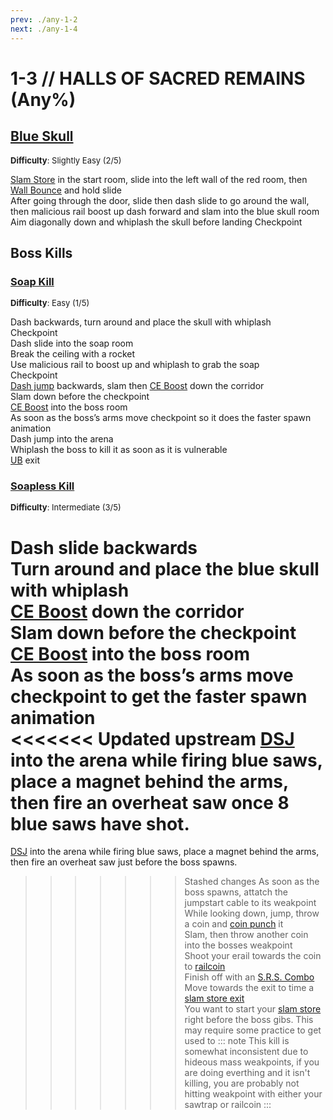 ```yaml
---
prev: ./any-1-2
next: ./any-1-4
---
```


# 1-3 // HALLS OF SACRED REMAINS (Any%)

## [Blue Skull](https://youtu.be/II3uolCMr6A)
<font size="2">
    <b>Difficulty</b>: Slightly Easy (2/5)
</font>

[Slam Store](/speedrun-tech.md#slam-store) in the start room, slide into the left wall of the red room, then [Wall Bounce](/speedrun-tech.md#wall-bounces) and hold slide<br/>
After going through the door, slide then dash slide to go around the wall, then malicious rail boost up dash forward and slam into the blue skull room <br/>
Aim diagonally down and whiplash the skull before landing
Checkpoint <br/>


## Boss Kills

### [Soap Kill](https://youtu.be/P1LFHIxkhsY)
<font size="2">
    <b>Difficulty</b>: Easy (1/5)
</font>

Dash backwards, turn around and place the skull with whiplash <br/>
Checkpoint <br/>
Dash slide into the soap room <br/>
Break the ceiling with a rocket <br/>
Use malicious rail to boost up and whiplash to grab the soap <br/>
Checkpoint <br/>
[Dash jump](/speedrun-tech.html#dash-jump) backwards, slam then [CE Boost](/speedrun-tech.md#ce-boost-core-eject-boost) down the corridor <br/>
Slam down before the checkpoint <br/>
[CE Boost](/speedrun-tech.md#ce-boost-core-eject-boost) into the boss room <br/>
As soon as the boss’s arms move checkpoint so it does the faster spawn animation <br/>
Dash jump into the arena <br/>
Whiplash the boss to kill it as soon as it is vulnerable <br/>
[UB](/speedrun-tech.md#ub-exit) exit

### [Soapless Kill](https://youtu.be/Qva-Uw_1ukk)
<font size="2">
    <b>Difficulty</b>: Intermediate (3/5)
</font>

Dash slide backwards <br/>
Turn around and place the blue skull with whiplash <br/>
[CE Boost](/speedrun-tech.md#ce-boost-core-eject-boost) down the corridor<br/>
Slam down before the checkpoint <br/>
[CE Boost](/speedrun-tech.md#ce-boost-core-eject-boost) into the boss room <br/>
As soon as the boss’s arms move checkpoint to get the faster spawn animation <br/>
<<<<<<< Updated upstream
[DSJ](/speedrun-tech.md#dsj-dash-slide-jump) into the arena while firing blue saws, place a magnet behind the arms, then fire an overheat saw once 8 blue saws have shot. <br/>
=======
[DSJ](/speedrun-tech.md#dsj-dash-slide-jump) into the arena while firing blue saws, place a magnet behind the arms, then fire an overheat saw just before the boss spawns. <br/>
>>>>>>> Stashed changes
As soon as the boss spawns, attatch the jumpstart cable to its weakpoint <br/>
While looking down, jump, throw a coin and [coin punch](/speedrun-tech.md#coin-punch) it <br/>
Slam, then throw another coin into the bosses weakpoint <br/>
Shoot your erail towards the coin to [railcoin](/speedrun-tech.md#railcoins) <br/>
Finish off with an [S.R.S. Combo](/speedrun-tech.md#srs-combo) <br/>
Move towards the exit to time a [slam store exit](/speedrun-tech.md#slam-store-exit) <br/>
You want to start your [slam store](/speedrun-tech.html#slam-store) right before the boss gibs. This may require some practice to get used to
::: note
This kill is somewhat inconsistent due to hideous mass weakpoints, if you are doing everthing and it isn't killing, you are probably not hitting weakpoint with either your sawtrap or railcoin
:::